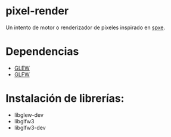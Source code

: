 # pixel-render
Un intento de motor o renderizador de píxeles inspirado en [spxe](https://github.com/LogicEu/spxe).

# Dependencias
- [GLEW](https://github.com/nigels-com/glew)
- [GLFW](https://github.com/glfw/glfw)

# Instalación de librerías:
- libglew-dev
- libglfw3
- libglfw3-dev
